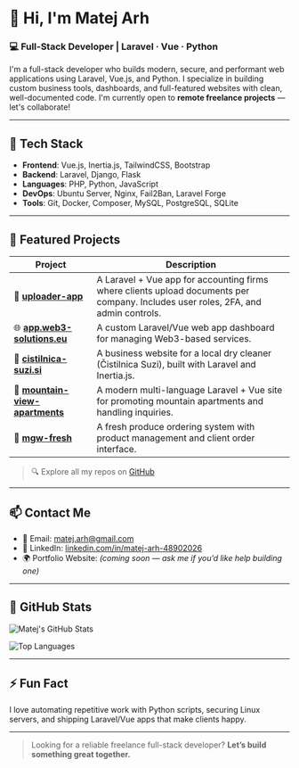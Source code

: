 # 👋 Hi, I'm Matej Arh

### 💻 Full-Stack Developer | Laravel · Vue · Python

I'm a full-stack developer who builds modern, secure, and performant web applications using Laravel, Vue.js, and Python. I specialize in building custom business tools, dashboards, and full-featured websites with clean, well-documented code. I'm currently open to **remote freelance projects** — let's collaborate!

---

## 🔧 Tech Stack

- **Frontend**: Vue.js, Inertia.js, TailwindCSS, Bootstrap
- **Backend**: Laravel, Django, Flask
- **Languages**: PHP, Python, JavaScript
- **DevOps**: Ubuntu Server, Nginx, Fail2Ban, Laravel Forge
- **Tools**: Git, Docker, Composer, MySQL, PostgreSQL, SQLite

---

## 🚀 Featured Projects

| Project | Description |
|--------|-------------|
| 🧾 [**uploader-app**](https://github.com/matejarh/uploader-app) | A Laravel + Vue app for accounting firms where clients upload documents per company. Includes user roles, 2FA, and admin controls. |
| 🌐 [**app.web3-solutions.eu**](https://matejarh/app.web3-solutions.eu) | A custom Laravel/Vue web app dashboard for managing Web3-based services. |
| 🧺 [**cistilnica-suzi.si**](https://github.com/matejarh/cistilnica-suzi.si) | A business website for a local dry cleaner (Čistilnica Suzi), built with Laravel and Inertia.js. |
| 🏡 [**mountain-view-apartments**](https://github.com/matejarh/mountain-view-apartments) | A modern multi-language Laravel + Vue site for promoting mountain apartments and handling inquiries. |
| 🥬 [**mgw-fresh**](https://github.com/matejarh/mgw-fresh) | A fresh produce ordering system with product management and client order interface. |

> 🔍 Explore all my repos on [GitHub](https://github.com/matejarh?tab=repositories)

---

## 📫 Contact Me

- 📧 Email: [matej.arh@gmail.com](mailto:matej.arh@gmail.com)
- 💼 LinkedIn: [linkedin.com/in/matej-arh-48902026](https://www.linkedin.com/in/matej-arh-48902026/)
- 🌍 Portfolio Website: *(coming soon — ask me if you’d like help building one)*

---

## 🧰 GitHub Stats

![Matej's GitHub Stats](https://github-readme-stats.vercel.app/api?username=matejarh&show_icons=true&theme=tokyonight&count_private=true)

![Top Languages](https://github-readme-stats.vercel.app/api/top-langs/?username=matejarh&layout=compact&theme=tokyonight)

---

## ⚡ Fun Fact

I love automating repetitive work with Python scripts, securing Linux servers, and shipping Laravel/Vue apps that make clients happy.

---

> Looking for a reliable freelance full-stack developer? **Let’s build something great together.**
